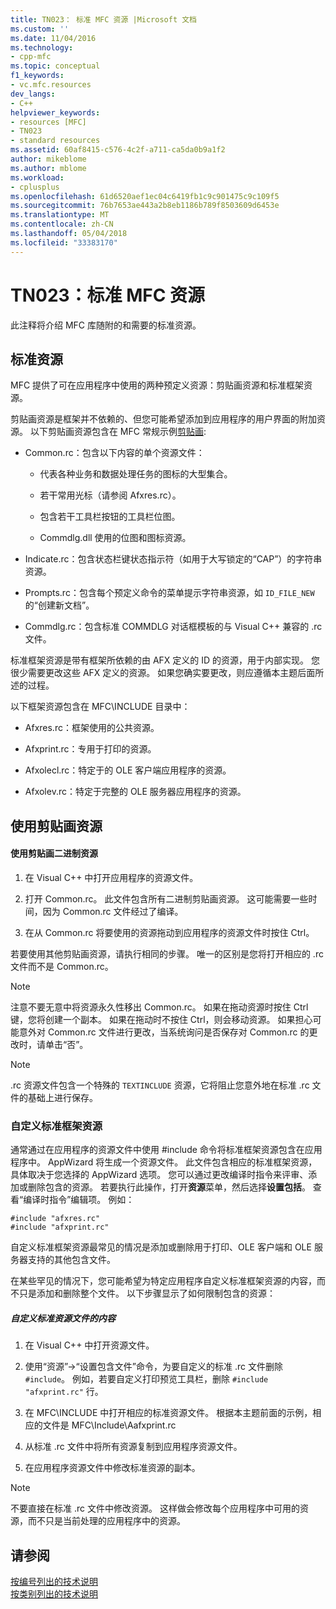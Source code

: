 ```yaml
---
title: TN023： 标准 MFC 资源 |Microsoft 文档
ms.custom: ''
ms.date: 11/04/2016
ms.technology:
- cpp-mfc
ms.topic: conceptual
f1_keywords:
- vc.mfc.resources
dev_langs:
- C++
helpviewer_keywords:
- resources [MFC]
- TN023
- standard resources
ms.assetid: 60af8415-c576-4c2f-a711-ca5da0b9a1f2
author: mikeblome
ms.author: mblome
ms.workload:
- cplusplus
ms.openlocfilehash: 61d6520aef1ec04c6419fb1c9c901475c9c109f5
ms.sourcegitcommit: 76b7653ae443a2b8eb1186b789f8503609d6453e
ms.translationtype: MT
ms.contentlocale: zh-CN
ms.lasthandoff: 05/04/2018
ms.locfileid: "33383170"
---
```

# <a name="tn023-standard-mfc-resources"></a>TN023：标准 MFC 资源
此注释将介绍 MFC 库随附的和需要的标准资源。  
  
## <a name="standard-resources"></a>标准资源  
 MFC 提供了可在应用程序中使用的两种预定义资源：剪贴画资源和标准框架资源。  
  
 剪贴画资源是框架并不依赖的、但您可能希望添加到应用程序的用户界面的附加资源。 以下剪贴画资源包含在 MFC 常规示例[剪贴画](../visual-cpp-samples.md):  
  
-   Common.rc：包含以下内容的单个资源文件：  
  
    -   代表各种业务和数据处理任务的图标的大型集合。  
  
    -   若干常用光标（请参阅 Afxres.rc）。  
  
    -   包含若干工具栏按钮的工具栏位图。  
  
    -   Commdlg.dll 使用的位图和图标资源。  
  
-   Indicate.rc：包含状态栏键状态指示符（如用于大写锁定的“CAP”）的字符串资源。  
  
-   Prompts.rc：包含每个预定义命令的菜单提示字符串资源，如 `ID_FILE_NEW` 的“创建新文档”。  
  
-   Commdlg.rc：包含标准 COMMDLG 对话框模板的与 Visual C++ 兼容的 .rc 文件。  
  
 标准框架资源是带有框架所依赖的由 AFX 定义的 ID 的资源，用于内部实现。 您很少需要更改这些 AFX 定义的资源。 如果您确实要更改，则应遵循本主题后面所述的过程。  
  
 以下框架资源包含在 MFC\INCLUDE 目录中：  
  
-   Afxres.rc：框架使用的公共资源。  
  
-   Afxprint.rc：专用于打印的资源。  
  
-   Afxolecl.rc：特定于的 OLE 客户端应用程序的资源。  
  
-   Afxolev.rc：特定于完整的 OLE 服务器应用程序的资源。  
  
## <a name="using-clip-art-resources"></a>使用剪贴画资源  
  
#### <a name="to-use-a-clip-art-binary-resource"></a>使用剪贴画二进制资源  
  
1.  在 Visual C++ 中打开应用程序的资源文件。  
  
2.  打开 Common.rc。 此文件包含所有二进制剪贴画资源。 这可能需要一些时间，因为 Common.rc 文件经过了编译。  
  
3.  在从 Common.rc 将要使用的资源拖动到应用程序的资源文件时按住 Ctrl。  
  
 若要使用其他剪贴画资源，请执行相同的步骤。 唯一的区别是您将打开相应的 .rc 文件而不是 Common.rc。  
  
> [!NOTE]
>  注意不要无意中将资源永久性移出 Common.rc。 如果在拖动资源时按住 Ctrl 键，您将创建一个副本。 如果在拖动时不按住 Ctrl，则会移动资源。 如果担心可能意外对 Common.rc 文件进行更改，当系统询问是否保存对 Common.rc 的更改时，请单击“否”。  
  
> [!NOTE]
>  .rc 资源文件包含一个特殊的 `TEXTINCLUDE` 资源，它将阻止您意外地在标准 .rc 文件的基础上进行保存。  
  
### <a name="customizing-standard-framework-resources"></a>自定义标准框架资源  
 通常通过在应用程序的资源文件中使用 #include 命令将标准框架资源包含在应用程序中。 AppWizard 将生成一个资源文件。 此文件包含相应的标准框架资源，具体取决于您选择的 AppWizard 选项。 您可以通过更改编译时指令来评审、添加或删除包含的资源。 若要执行此操作，打开**资源**菜单，然后选择**设置包括**。 查看“编译时指令”编辑项。 例如：  
  
```  
#include "afxres.rc"  
#include "afxprint.rc"  
```  
  
 自定义标准框架资源最常见的情况是添加或删除用于打印、OLE 客户端和 OLE 服务器支持的其他包含文件。  
  
 在某些罕见的情况下，您可能希望为特定应用程序自定义标准框架资源的内容，而不只是添加和删除整个文件。 以下步骤显示了如何限制包含的资源：  
  
##### <a name="to-customize-the-contents-of-a-standard-resource-file"></a>自定义标准资源文件的内容  
  
1.  在 Visual C++ 中打开资源文件。  
  
2.  使用“资源”->“设置包含文件”命令，为要自定义的标准 .rc 文件删除 `#include`。 例如，若要自定义打印预览工具栏，删除 `#include "afxprint.rc"` 行。  
  
3.  在 MFC\INCLUDE 中打开相应的标准资源文件。 根据本主题前面的示例，相应的文件是 MFC\Include\Aafxprint.rc  
  
4.  从标准 .rc 文件中将所有资源复制到应用程序资源文件。  
  
5.  在应用程序资源文件中修改标准资源的副本。  
  
> [!NOTE]
>  不要直接在标准 .rc 文件中修改资源。 这样做会修改每个应用程序中可用的资源，而不只是当前处理的应用程序中的资源。  
  
## <a name="see-also"></a>请参阅  
 [按编号列出的技术说明](../mfc/technical-notes-by-number.md)   
 [按类别列出的技术说明](../mfc/technical-notes-by-category.md)

